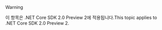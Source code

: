 > [!WARNING]
> <span data-ttu-id="b8500-101">이 항목은 .NET Core SDK 2.0 Preview 2에 적용됩니다.</span><span class="sxs-lookup"><span data-stu-id="b8500-101">This topic applies to .NET Core SDK 2.0 Preview 2.</span></span>
